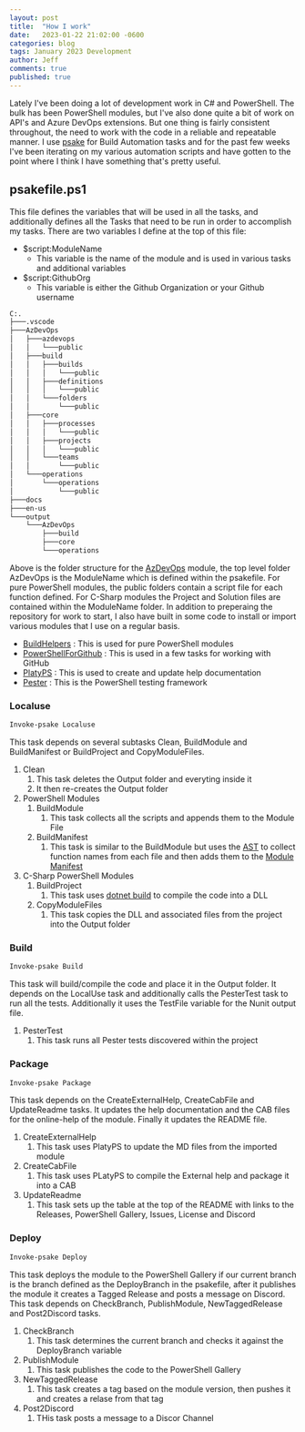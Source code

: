 ```yaml
---
layout: post
title:  "How I work"
date:   2023-01-22 21:02:00 -0600
categories: blog
tags: January 2023 Development
author: Jeff
comments: true
published: true
---
```

Lately I've been doing a lot of development work in C# and PowerShell. The bulk has been PowerShell modules, but I've also done quite a bit of work on API's and Azure DevOps extensions. But one thing is fairly consistent throughout, the need to work with the code in a reliable and repeatable manner. I use [psake](https://psake.readthedocs.io/en/latest/) for Build Automation tasks and for the past few weeks I've been iterating on my various automation scripts and have gotten to the point where I think I have something that's pretty useful.

## psakefile.ps1

This file defines the variables that will be used in all the tasks, and additionally defines all the Tasks that need to be run in order to accomplish my tasks.  There are two variables I define at the top of this file:

* $script:ModuleName
  * This variable is the name of the module and is used in various tasks and additional variables
* $script:GithubOrg
  * This variable is either the Github Organization or your Github username

```bash
C:.
├───.vscode
├───AzDevOps
│   ├───azdevops
│   │   └───public
│   ├───build
│   │   ├───builds
│   │   │   └───public
│   │   ├───definitions
│   │   │   └───public
│   │   └───folders
│   │       └───public
│   ├───core
│   │   ├───processes
│   │   │   └───public
│   │   ├───projects
│   │   │   └───public
│   │   └───teams
│   │       └───public
│   └───operations
│       └───operations
│           └───public
├───docs
├───en-us
└───output
    └───AzDevOps
        ├───build
        ├───core
        └───operations
```

Above is the folder structure for the [AzDevOps](https://github.com/Azure-Devops-PowerShell-Module/AzDevOps) module, the top level folder AzDevOps is the ModuleName which is defined within the psakefile. For pure PowerShell modules, the public folders contain a script file for each function defined. For C-Sharp modules the Project and Solution files are contained within the ModuleName folder. In addition to preperaing the repository for work to start, I also have built in some code to install or import various modules that I use on a regular basis.

* [BuildHelpers](https://github.com/RamblingCookieMonster/BuildHelpers/)        : This is used for pure PowerShell modules 
* [PowerShellForGithub](https://github.com/microsoft/PowerShellForGitHub) : This is used in a few tasks for working with GitHub
* [PlatyPS](https://github.com/PowerShell/platyPS)             : This is used to create and update help documentation
* [Pester](https://github.com/pester/Pester)              : This is the PowerShell testing framework

### Localuse

```powershell
Invoke-psake Localuse
```

This task depends on several subtasks Clean, BuildModule and BuildManifest or BuildProject and CopyModuleFiles.

1. Clean
   1. This task deletes the Output folder and everyting inside it
   2. It then re-creates the Output folder
2. PowerShell Modules
   1. BuildModule
      1. This task collects all the scripts and appends them to the Module File
   2. BuildManifest
      1. This task is similar to the BuildModule but uses the [AST](https://devblogs.microsoft.com/scripting/learn-how-it-pros-can-use-the-powershell-ast/) to collect function names from each file and then adds them to the [Module Manifest](https://learn.microsoft.com/en-us/powershell/scripting/developer/module/how-to-write-a-powershell-module-manifest?view=powershell-7.3)
3. C-Sharp PowerShell Modules
   1. BuildProject
      1. This task uses [dotnet build](https://learn.microsoft.com/en-us/dotnet/core/tools/dotnet-build) to compile the code into a DLL
   2. CopyModuleFiles
      1. This task copies the DLL and associated files from the project into the Output folder

### Build

```powershell
Invoke-psake Build
```

This task will build/compile the code and place it in the Output folder. It depends on the LocalUse task and additionally calls the PesterTest task to run all the tests. Additionally it uses the TestFile variable for the Nunit output file.

1. PesterTest
   1. This task runs all Pester tests discovered within the project

### Package

```powershell
Invoke-psake Package
```

This task depends on the CreateExternalHelp, CreateCabFile and UpdateReadme tasks. It updates the help documentation and the CAB files for the online-help of the module. Finally it updates the README file.

1. CreateExternalHelp
   1. This task uses PlatyPS to update the MD files from the imported module
2. CreateCabFile
   1. This task uses PLatyPS to compile the External help and package it into a CAB
3. UpdateReadme
   1. This task sets up the table at the top of the README with links to the Releases, PowerShell Gallery, Issues, License and Discord

### Deploy

```powershell
Invoke-psake Deploy
```

This task deploys the module to the PowerShell Gallery if our current branch is the branch defined as the DeployBranch in the psakefile, after it publishes the module it creates a Tagged Release and posts a message on Discord. This task depends on CheckBranch, PublishModule, NewTaggedRelease and Post2Discord tasks.

1. CheckBranch
   1. This task determines the current branch and checks it against the DeployBranch variable
2. PublishModule
   1. This task publishes the code to the PowerShell Gallery
3. NewTaggedRelease
   1. This task creates a tag based on the module version, then pushes it and creates a relase from that tag
4. Post2Discord
   1. THis task posts a message to a Discor Channel
